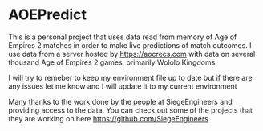 # AOEPredict

This is a personal project that uses data read from memory of 
Age of Empires 2 matches in order to make live predictions of
match outcomes. I use data from a server hosted by <https://aocrecs.com> with data
on several thousand Age of Empires 2 games, primarily Wololo Kingdoms. 

I will try to remeber to keep my environment file up to date but if there
are any issues let me know and I will update it to my current environment

Many thanks to the work done by the people at SiegeEngineers and providing access to the data.
You can check out some of the projects that they are working on here 
<https://github.com/SiegeEngineers>

